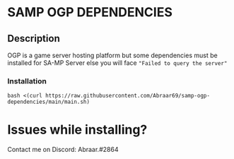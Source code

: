 # SAMP OGP DEPENDENCIES
## Description
OGP is a game server hosting platform but some dependencies must be installed for SA-MP Server else you will face 
```"Failed to query the server"```
### Installation
```bash <(curl https://raw.githubusercontent.com/Abraar69/samp-ogp-dependencies/main/main.sh)```

# Issues while installing?
Contact me on Discord: Abraar.#2864
